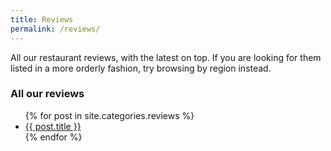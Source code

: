 ```yaml
---
title: Reviews
permalink: /reviews/
---
```

All our restaurant reviews, with the latest on top. If you are looking for them listed in a more orderly fashion, try browsing by region instead.

<h3>All our reviews</h3>

<ul>
  {% for post in site.categories.reviews %}
    <li><a href="{{ post.url }}">{{ post.title }}</a></li>
  {% endfor %}
</ul>